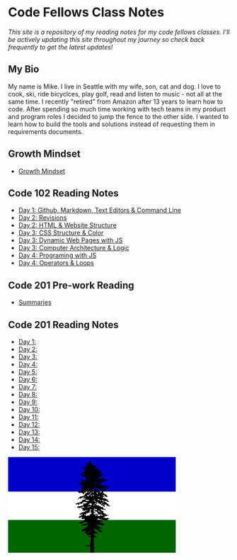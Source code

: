 
# Code Fellows Class Notes

*This site is a repository of my reading notes for my code fellows classes. I'll be actively updating this site throughout my journey so check back frequently to get the latest updates!*

## My Bio

My name is Mike. I live in Seattle with my wife, son, cat and dog. I love to cook, ski, ride bicyclces, play golf, read and listen to music - not all at the same time. I recently "retired" from Amazon after 13 years to learn how to code. After spending so much time working with tech teams in my product and program roles I decided to jump the fence to the other side. I wanted to learn how to build the tools and solutions instead of requesting them in requirements documents.  

## Growth Mindset 

- [Growth Mindset](growthmindset.md)

## Code 102 Reading Notes

- [Day 1: Github, Markdown, Text Editors & Command Line](Day1Notes.md)
- [Day 2: Revisions](revisions.md)
- [Day 2: HTML & Website Structure](how_to_html.md)
- [Day 3: CSS Structure & Color](CSS_notes.md)
- [Day 3: Dynamic Web Pages with JS](js_intro.md)
- [Day 3: Computer Architecture & Logic](architecture.md)
- [Day 4: Programing with JS](prog-js.md)
- [Day 4: Operators & Loops](operators-loops.md)

## Code 201 Pre-work Reading

- [Summaries](class-01.md)

## Code 201 Reading Notes

- [Day 1:](class-01.md)
- [Day 2:](class-02.md)
- [Day 3:](class-03.md)
- [Day 4:](class-04.md)
- [Day 5:](class-05.md)
- [Day 6:](class-06.md)
- [Day 7:](class-07.md)
- [Day 8:](class-08.md)
- [Day 9:](class-09.md)
- [Day 10:](class-10.md)
- [Day 11:](class-11.md)
- [Day 12: ]()
- [Day 13: ]()
- [Day 14: ]()
- [Day 15: ]()

![Cascadia Flag](us}cas6.gif)
